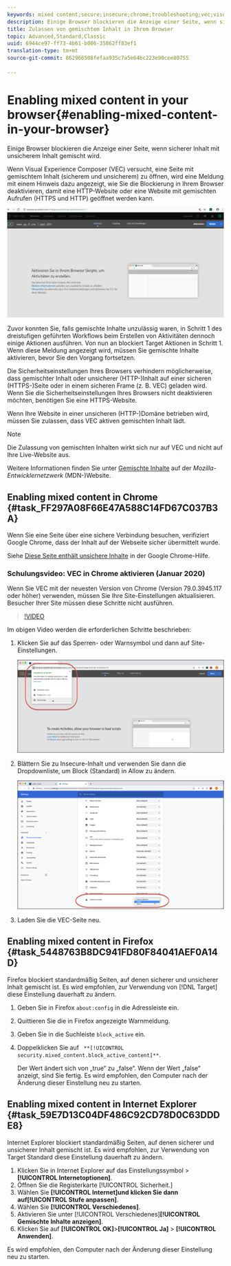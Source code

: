 ```yaml
---
keywords: mixed content;secure;insecure;chrome;troubleshooting;vec;visual experience composer;unsecure
description: Einige Browser blockieren die Anzeige einer Seite, wenn sicherer Inhalt mit unsicherem Inhalt gemischt wird.
title: Zulassen von gemischtem Inhalt in Ihrem Browser
topic: Advanced,Standard,Classic
uuid: 6944ce97-ff73-4b61-b006-35862ff83ef1
translation-type: tm+mt
source-git-commit: 862966508fefaa935c7a5e64bc223e90cee80755

---
```



# Enabling mixed content in your browser{#enabling-mixed-content-in-your-browser}

Einige Browser blockieren die Anzeige einer Seite, wenn sicherer Inhalt mit unsicherem Inhalt gemischt wird.

Wenn Visual Experience Composer (VEC) versucht, eine Seite mit gemischtem Inhalt (sicherem und unsicherem) zu öffnen, wird eine Meldung mit einem Hinweis dazu angezeigt, wie Sie die Blockierung in Ihrem Browser deaktivieren, damit eine HTTP-Website oder eine Website mit gemischten Aufrufen (HTTPS und HTTP) geöffnet werden kann.

![](assets/mixed_content_warning.gif)

Zuvor konnten Sie, falls gemischte Inhalte unzulässig waren, in Schritt 1 des dreistufigen geführten Workflows beim Erstellen von Aktivitäten dennoch einige Aktionen ausführen. Von nun an blockiert Target Aktionen in Schritt 1. Wenn diese Meldung angezeigt wird, müssen Sie gemischte Inhalte aktivieren, bevor Sie den Vorgang fortsetzen.

Die Sicherheitseinstellungen Ihres Browsers verhindern möglicherweise, dass gemischter Inhalt oder unsicherer (HTTP-)Inhalt auf einer sicheren (HTTPS-)Seite oder in einem sicheren Frame (z. B. VEC) geladen wird. Wenn Sie die Sicherheitseinstellungen Ihres Browsers nicht deaktivieren möchten, benötigen Sie eine HTTPS-Website.

Wenn Ihre Website in einer unsicheren (HTTP-)Domäne betrieben wird, müssen Sie zulassen, dass VEC aktiven gemischten Inhalt lädt.

>[!NOTE]
>
>Die Zulassung von gemischten Inhalten wirkt sich nur auf VEC und nicht auf Ihre Live-Website aus.

Weitere Informationen finden Sie unter [Gemischte Inhalte](https://developer.mozilla.org/en-US/docs/Web/Security/Mixed_content) auf der *Mozilla-Entwicklernetzwerk* (MDN-)Website.

## Enabling mixed content in Chrome {#task_FF297A08F66E47A588C14FD67C037B3A}

Wenn Sie eine Seite über eine sichere Verbindung besuchen, verifiziert Google Chrome, dass der Inhalt auf der Webseite sicher übermittelt wurde.

<!-- 

target/t_mixed_content_chrome.xml

 -->

Siehe [Diese Seite enthält unsichere Inhalte](https://support.google.com/chrome/answer/1342714?hl=en) in der Google Chrome-Hilfe.

### Schulungsvideo: VEC in Chrome aktivieren (Januar 2020)

Wenn Sie VEC mit der neuesten Version von Chrome (Version 79.0.3945.117 oder höher) verwenden, müssen Sie Ihre Site-Einstellungen aktualisieren. Besucher Ihrer Site müssen diese Schritte nicht ausführen.

>[!VIDEO](https://www.youtube.com/watch?v=6zGCi5Y8eVo&feature=youtu.be)

Im obigen Video werden die erforderlichen Schritte beschrieben:

1. Klicken Sie auf das Sperren- oder Warnsymbol und dann auf Site-Einstellungen.

   ![Site-Einstellungen](/help/c-experiences/c-visual-experience-composer/r-troubleshoot-composer/assets/site-settings.png)

1. Blättern Sie zu Insecure-Inhalt und verwenden Sie dann die Dropdownliste, um Block (Standard) in Allow zu ändern.

   ![Unsicherer Inhalt](/help/c-experiences/c-visual-experience-composer/r-troubleshoot-composer/assets/insecure-content.png)

1. Laden Sie die VEC-Seite neu.

## Enabling mixed content in Firefox {#task_5448763B8DC941FD80F84041AEF0A14D}

Firefox blockiert standardmäßig Seiten, auf denen sicherer und unsicherer Inhalt gemischt ist. Es wird empfohlen, zur Verwendung von [!DNL Target] diese Einstellung dauerhaft zu ändern.

<!-- 

target/t_mixed_content_firefox.xml

 -->

1. Geben Sie in Firefox `about:config` in die Adressleiste ein.
1. Quittieren Sie die in Firefox angezeigte Warnmeldung.
1. Geben Sie in die Suchleiste `block_active` ein.
1. Doppelklicken Sie auf ` **[!UICONTROL security.mixed_content.block_active_content]**`.

   Der Wert ändert sich von „true“ zu „false“. Wenn der Wert „false“ anzeigt, sind Sie fertig.  Es wird empfohlen, den Computer nach der Änderung dieser Einstellung neu zu starten.

## Enabling mixed content in Internet Explorer {#task_59E7D13C04DF486C92CD78D0C63DDDE8}

Internet Explorer blockiert standardmäßig Seiten, auf denen sicherer und unsicherer Inhalt gemischt ist. Es wird empfohlen, zur Verwendung von Target Standard diese Einstellung dauerhaft zu ändern.

<!-- 

target/t_mixed_content_ie.xml

 -->

1. Klicken Sie in Internet Explorer auf das Einstellungssymbol > **[!UICONTROL Internetoptionen]**.
1. Öffnen Sie die Registerkarte [!UICONTROL Sicherheit.]
1. Wählen Sie **[!UICONTROL Internet]**und klicken Sie dann auf**[!UICONTROL  Stufe anpassen]**.
1. Wählen Sie **[!UICONTROL Verschiedenes]**.
1. Aktivieren Sie unter [!UICONTROL Verschiedenes]**[!UICONTROL Gemischte Inhalte anzeigen]**.
1. Klicken Sie auf **[!UICONTROL OK]**>**[!UICONTROL  Ja]** > **[!UICONTROL Anwenden]**.

Es wird empfohlen, den Computer nach der Änderung dieser Einstellung neu zu starten.

